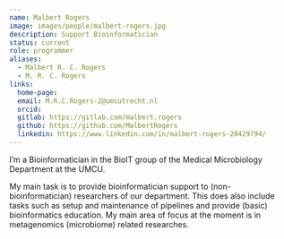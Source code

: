 ```yaml
---
name: Malbert Rogers
image: images/people/malbert-rogers.jpg
description: Support Bioinformatician
status: current
role: programmer
aliases: 
  - Malbert R. C. Rogers
  - M. R. C. Rogers
links:
  home-page:
  email: M.R.C.Rogers-2@umcutrecht.nl
  orcid:
  gitlab: https://gitlab.com/malbert.rogers
  github: https://github.com/MalbertRogers 
  linkedin: https://www.linkedin.com/in/malbert-rogers-20429794/
---
```


I’m a Bioinformatician in the BioIT group of the Medical Microbiology Department at the UMCU.

My main task is to provide bioinformatician support to (non-bioinformatician) researchers of our department. This does also include tasks such as setup and maintenance of pipelines and provide (basic) bioinformatics education. My main area of focus at the moment is in metagenomics (microbiome) related researches. 
